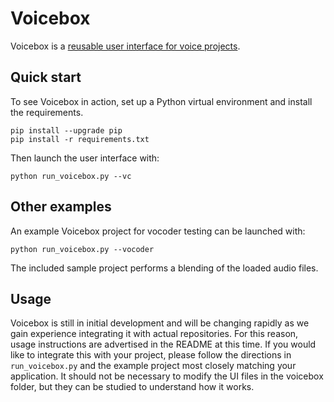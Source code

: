 # Voicebox
Voicebox is a [reusable user interface for voice projects](https://www.patreon.com/posts/voicebox-user-60016586).

## Quick start
To see Voicebox in action, set up a Python virtual environment and install the requirements.
```
pip install --upgrade pip
pip install -r requirements.txt
```

Then launch the user interface with:
```
python run_voicebox.py --vc
```

## Other examples

An example Voicebox project for vocoder testing can be launched with:
```
python run_voicebox.py --vocoder
```

The included sample project performs a blending of the loaded audio files.

## Usage
Voicebox is still in initial development and will be changing rapidly as we gain experience integrating it with actual repositories. For this reason, usage instructions are advertised in the README at this time. If you would like to integrate this with your project, please follow the directions in `run_voicebox.py` and the example project most closely matching your application. It should not be necessary to modify the UI files in the voicebox folder, but they can be studied to understand how it works.
